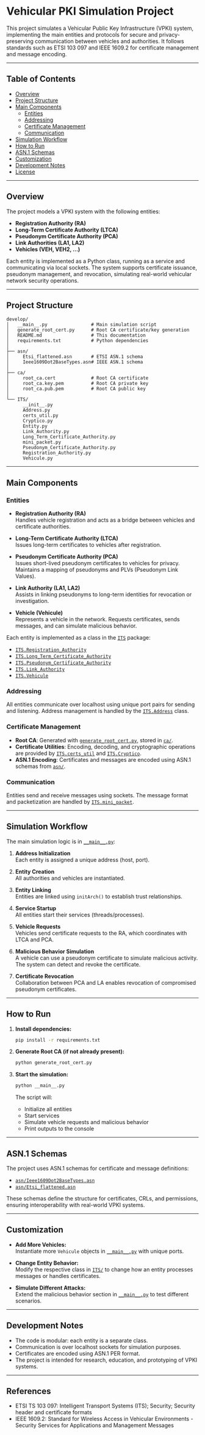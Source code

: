 # Vehicular PKI Simulation Project

This project simulates a Vehicular Public Key Infrastructure (VPKI) system, implementing the main entities and protocols for secure and privacy-preserving communication between vehicles and authorities. It follows standards such as ETSI 103 097 and IEEE 1609.2 for certificate management and message encoding.

---

## Table of Contents

- [Overview](#overview)
- [Project Structure](#project-structure)
- [Main Components](#main-components)
  - [Entities](#entities)
  - [Addressing](#addressing)
  - [Certificate Management](#certificate-management)
  - [Communication](#communication)
- [Simulation Workflow](#simulation-workflow)
- [How to Run](#how-to-run)
- [ASN.1 Schemas](#asn1-schemas)
- [Customization](#customization)
- [Development Notes](#development-notes)
- [License](#license)

---

## Overview

The project models a VPKI system with the following entities:

- **Registration Authority (RA)**
- **Long-Term Certificate Authority (LTCA)**
- **Pseudonym Certificate Authority (PCA)**
- **Link Authorities (LA1, LA2)**
- **Vehicles (VEH, VEH2, ...)**

Each entity is implemented as a Python class, running as a service and communicating via local sockets. The system supports certificate issuance, pseudonym management, and revocation, simulating real-world vehicular network security operations.

---

## Project Structure

```
develop/
│   __main__.py                # Main simulation script
│   generate_root_cert.py      # Root CA certificate/key generation
│   README.md                  # This documentation
│   requirements.txt           # Python dependencies
│
├── asn/
│     Etsi_flattened.asn       # ETSI ASN.1 schema
│     Ieee1609Dot2BaseTypes.asn# IEEE ASN.1 schema
│
├── ca/
│     root_ca.cert             # Root CA certificate
│     root_ca.key.pem          # Root CA private key
│     root_ca.pub.pem          # Root CA public key
│
└── ITS/
      __init__.py
      Address.py
      certs_util.py
      Cryptico.py
      Entity.py
      Link_Authority.py
      Long_Term_Certificate_Authority.py
      mini_packet.py
      Pseudonym_Certificate_Authority.py
      Registration_Authority.py
      Vehicule.py
```

---

## Main Components

### Entities

- **Registration Authority (RA)**  
  Handles vehicle registration and acts as a bridge between vehicles and certificate authorities.

- **Long-Term Certificate Authority (LTCA)**  
  Issues long-term certificates to vehicles after registration.

- **Pseudonym Certificate Authority (PCA)**  
  Issues short-lived pseudonym certificates to vehicles for privacy. Maintains a mapping of pseudonyms and PLVs (Pseudonym Link Values).

- **Link Authority (LA1, LA2)**  
  Assists in linking pseudonyms to long-term identities for revocation or investigation.

- **Vehicle (Vehicule)**  
  Represents a vehicle in the network. Requests certificates, sends messages, and can simulate malicious behavior.

Each entity is implemented as a class in the [`ITS`](ITS/) package:
- [`ITS.Registration_Authority`](ITS/Registration_Authority.py)
- [`ITS.Long_Term_Certificate_Authority`](ITS/Long_Term_Certificate_Authority.py)
- [`ITS.Pseudonym_Certificate_Authority`](ITS/Pseudonym_Certificate_Authority.py)
- [`ITS.Link_Authority`](ITS/Link_Authority.py)
- [`ITS.Vehicule`](ITS/Vehicule.py)

### Addressing

All entities communicate over localhost using unique port pairs for sending and listening. Address management is handled by the [`ITS.Address`](ITS/Address.py) class.

### Certificate Management

- **Root CA**: Generated with [`generate_root_cert.py`](generate_root_cert.py), stored in [`ca/`](ca/).
- **Certificate Utilities**: Encoding, decoding, and cryptographic operations are provided by [`ITS.certs_util`](ITS/certs_util.py) and [`ITS.Cryptico`](ITS/Cryptico.py).
- **ASN.1 Encoding**: Certificates and messages are encoded using ASN.1 schemas from [`asn/`](asn/).

### Communication

Entities send and receive messages using sockets. The message format and packetization are handled by [`ITS.mini_packet`](ITS/mini_packet.py).

---

## Simulation Workflow

The main simulation logic is in [`__main__.py`](__main__.py):

1. **Address Initialization**  
   Each entity is assigned a unique address (host, port).

2. **Entity Creation**  
   All authorities and vehicles are instantiated.

3. **Entity Linking**  
   Entities are linked using `initArch()` to establish trust relationships.

4. **Service Startup**  
   All entities start their services (threads/processes).

5. **Vehicle Requests**  
   Vehicles send certificate requests to the RA, which coordinates with LTCA and PCA.

6. **Malicious Behavior Simulation**  
   A vehicle can use a pseudonym certificate to simulate malicious activity. The system can detect and revoke the certificate.

7. **Certificate Revocation**  
   Collaboration between PCA and LA enables revocation of compromised pseudonym certificates.

---

## How to Run

1. **Install dependencies:**
   ```sh
   pip install -r requirements.txt
   ```

2. **Generate Root CA (if not already present):**
   ```sh
   python generate_root_cert.py
   ```

3. **Start the simulation:**
   ```sh
   python __main__.py
   ```

   The script will:
   - Initialize all entities
   - Start services
   - Simulate vehicle requests and malicious behavior
   - Print outputs to the console

---

## ASN.1 Schemas

The project uses ASN.1 schemas for certificate and message definitions:
- [`asn/Ieee1609Dot2BaseTypes.asn`](asn/Ieee1609Dot2BaseTypes.asn)
- [`asn/Etsi_flattened.asn`](asn/Etsi_flattened.asn)

These schemas define the structure for certificates, CRLs, and permissions, ensuring interoperability with real-world VPKI systems.

---

## Customization

- **Add More Vehicles:**  
  Instantiate more `Vehicule` objects in [`__main__.py`](__main__.py) with unique ports.

- **Change Entity Behavior:**  
  Modify the respective class in [`ITS/`](ITS/) to change how an entity processes messages or handles certificates.

- **Simulate Different Attacks:**  
  Extend the malicious behavior section in [`__main__.py`](__main__.py) to test different scenarios.

---

## Development Notes

- The code is modular: each entity is a separate class.
- Communication is over localhost sockets for simulation purposes.
- Certificates are encoded using ASN.1 PER format.
- The project is intended for research, education, and prototyping of VPKI systems.

---

## References

- ETSI TS 103 097: Intelligent Transport Systems (ITS); Security; Security header and certificate formats
- IEEE 1609.2: Standard for Wireless Access in Vehicular Environments - Security Services for Applications and Management Messages
